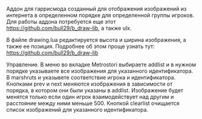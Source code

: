 Аддон для гаррисмода созданный для отображения изображений из интернета в определенном порядке для определенной группы игроков.
Для работы аддона потребуется еще этот https://github.com/bull29/b_draw-lib, а также ulx.

В файле drawing.lua редактируется высота и ширина изображения, а также ее позиция. Подробнее об этом проще узнать тут: https://github.com/bull29/b_draw-lib


Управление. В меню во вкладке Metrostori выбираете addlist и в нужном порядке указываете все изображения для указанного идентификатора. В marshruts и указывете соответствие игрока и идентификатора. Кнопками prev и next меняются изображения в зависимости от порядка, в котором они были указаны в addlist. Изображение будет менятся только если один игрок взаимодействует над другим и расстояние между ними меньше 500. Кнопкой clearlist очищается список изображений для указанного идентификатора.
